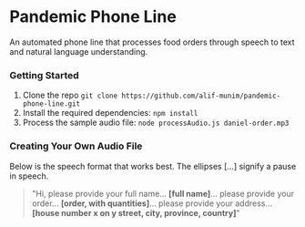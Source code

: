 # Pandemic Phone Line
An automated phone line that processes food orders through speech to text and natural language understanding.

### Getting Started
1. Clone the repo
`git clone https://github.com/alif-munim/pandemic-phone-line.git`
1. Install the required dependencies:
`npm install`
1. Process the sample audio file:
`node processAudio.js daniel-order.mp3`

### Creating Your Own Audio File
Below is the speech format that works best. The ellipses [...] signify a pause in speech.
> "Hi, please provide your full name... **[full name]**... please provide your order... **[order, with quantities]**... please provide your address... **[house number x on y street, city, province, country]**"